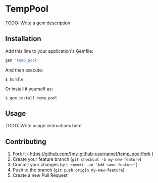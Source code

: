 # TempPool

TODO: Write a gem description

## Installation

Add this line to your application's Gemfile:

```ruby
gem 'temp_pool'
```

And then execute:

    $ bundle

Or install it yourself as:

    $ gem install temp_pool

## Usage

TODO: Write usage instructions here

## Contributing

1. Fork it ( https://github.com/[my-github-username]/temp_pool/fork )
2. Create your feature branch (`git checkout -b my-new-feature`)
3. Commit your changes (`git commit -am 'Add some feature'`)
4. Push to the branch (`git push origin my-new-feature`)
5. Create a new Pull Request
